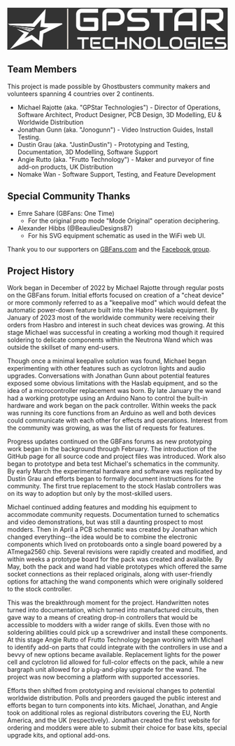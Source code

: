 ![](images/gpstar_logo_bg.png)

## Team Members

This project is made possible by Ghostbusters community makers and volunteers spanning 4 countries over 2 continents.

* Michael Rajotte (aka. "GPStar Technologies") - Director of Operations, Software Architect, Product Designer, PCB Design, 3D Modelling, EU & Worldwide Distribution
* Jonathan Gunn (aka. "Jonogunn") - Video Instruction Guides, Install Testing.
* Dustin Grau (aka. "JustinDustin") - Prototyping and Testing, Documentation, 3D Modelling, Software Support
* Angie Rutto (aka. "Frutto Technology") - Maker and purveyor of fine add-on products, UK Distribution
* Nomake Wan - Software Support, Testing, and Feature Development

## Special Community Thanks

* Emre Sahare (GBFans: One Time)
	* For the original prop mode "Mode Original" operation deciphering.
* Alexander Hibbs (@BeaulieuDesigns87)
	* For his SVG equipment schematic as used in the WiFi web UI.

Thank you to our supporters on [GBFans.com](https://www.gbfans.com/forum) and the [Facebook group](https://www.facebook.com/groups/gpstartechnologies).

## Project History

Work began in December of 2022 by Michael Rajotte through regular posts on the GBFans forum. Initial efforts focused on creation of a "cheat device" or more commonly referred to as a "keepalive mod" which would defeat the automatic power-down feature built into the Habro Haslab equipment. By January of 2023 most of the worldwide community were receiving their orders from Hasbro and interest in such cheat devices was growing. At this stage Michael was successful in creating a working mod though it required soldering to delicate components within the Neutrona Wand which was outside the skillset of many end-users.

Though once a minimal keepalive solution was found, Michael began experimenting with other features such as cyclotron lights and audio upgrades. Conversations with Jonathan Gunn about potential features exposed some obvious limitations with the Haslab equipment, and so the idea of a microcontroller replacement was born. By late January the wand had a working prototype using an Arduino Nano to control the built-in hardware and work began on the pack controller. Within weeks the pack was running its core functions from an Arduino as well and both devices could communicate with each other for effects and operations. Interest from the community was growing, as was the list of requests for features.

Progress updates continued on the GBFans forums as new prototyping work began in the background through February. The introduction of the GitHub page for all source code and project files was introduced. Work also began to prototype and beta test Michael's schematics in the community. By early March the experimental hardware and software was replicated by Dustin Grau and efforts began to formally document instructions for the community. The first true replacement to the stock Haslab controllers was on its way to adoption but only by the most-skilled users.

Michael continued adding features and modding his equipment to accommodate community requests. Documentation turned to schematics and video demonstrations, but was still a daunting prospect to most modders. Then in April a PCB schematic was created by Jonathan which changed everything--the idea would be to combine the electronic components which lived on protoboards onto a single board powered by a ATmega2560 chip. Several revisions were rapidly created and modified, and within weeks a prototype board for the pack was created and available. By May, both the pack and wand had viable prototypes which offered the same socket connections as their replaced originals, along with user-friendly options for attaching the wand components which were originally soldered to the stock controller.

This was the breakthrough moment for the project. Handwritten notes turned into documentation, which turned into manufactured circuits, then gave way to a means of creating drop-in controllers that would be accessible to modders with a wider range of skills. Even those with no soldering abilities could pick up a screwdriver and install these components. At this stage Angie Rutto of Frutto Technology began working with Michael to identify add-on parts that could integrate with the controllers in use and a bevvy of new options became available. Replacement lights for the power cell and cyclotron lid allowed for full-color effects on the pack, while a new bargraph unit allowed for a plug-and-play upgrade for the wand. The project was now becoming a platform with supported accessories.

Efforts then shifted from prototyping and revisional changes to potential worldwide distribution. Polls and preorders gauged the public interest and efforts began to turn components into kits. Michael, Jonathan, and Angie took on additional roles as regional distributors covering the EU, North America, and the UK (respectively). Jonathan created the first website for ordering and modders were able to submit their choice for base kits, special upgrade kits, and optional add-ons.

